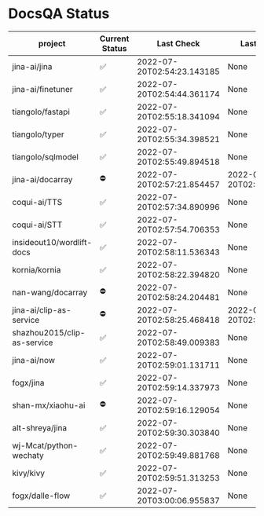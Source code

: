 # DocsQA Status

|          project          |Current Status|        Last Check        |      Last Downtime       |
|---------------------------|--------------|--------------------------|--------------------------|
|jina-ai/jina               |✅            |2022-07-20T02:54:23.143185|None                      |
|jina-ai/finetuner          |✅            |2022-07-20T02:54:44.361174|None                      |
|tiangolo/fastapi           |✅            |2022-07-20T02:55:18.341094|None                      |
|tiangolo/typer             |✅            |2022-07-20T02:55:34.398521|None                      |
|tiangolo/sqlmodel          |✅            |2022-07-20T02:55:49.894518|None                      |
|jina-ai/docarray           |⛔️           |2022-07-20T02:57:21.854457|2022-07-20T02:57:21.854439|
|coqui-ai/TTS               |✅            |2022-07-20T02:57:34.890996|None                      |
|coqui-ai/STT               |✅            |2022-07-20T02:57:54.706353|None                      |
|insideout10/wordlift-docs  |✅            |2022-07-20T02:58:11.536343|None                      |
|kornia/kornia              |✅            |2022-07-20T02:58:22.394820|None                      |
|nan-wang/docarray          |⛔️           |2022-07-20T02:58:24.204481|None                      |
|jina-ai/clip-as-service    |⛔️           |2022-07-20T02:58:25.468418|2022-07-20T02:58:25.468299|
|shazhou2015/clip-as-service|✅            |2022-07-20T02:58:49.009383|None                      |
|jina-ai/now                |✅            |2022-07-20T02:59:01.131711|None                      |
|fogx/jina                  |✅            |2022-07-20T02:59:14.337973|None                      |
|shan-mx/xiaohu-ai          |⛔️           |2022-07-20T02:59:16.129054|None                      |
|alt-shreya/jina            |✅            |2022-07-20T02:59:30.303840|None                      |
|wj-Mcat/python-wechaty     |✅            |2022-07-20T02:59:49.881768|None                      |
|kivy/kivy                  |✅            |2022-07-20T02:59:51.313253|None                      |
|fogx/dalle-flow            |✅            |2022-07-20T03:00:06.955837|None                      |
